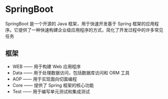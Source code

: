 # SpringBoot

SpringBoot 是一个开源的 Java 框架，用于快速开发基于 Spring 框架的应用程序。它提供了一种快速构建企业级应用程序的方式，简化了开发过程中的许多常见任务

## 框架

- WEB —— 用于构建 Web 应用程序
- Data —— 用于处理数据访问，包括数据库访问和 ORM 工具
- AOP —— 用于实现面向切面编程
- Core —— 提供了 Spring 框架的核心功能
- Test —— 用于编写单元测试和集成测试